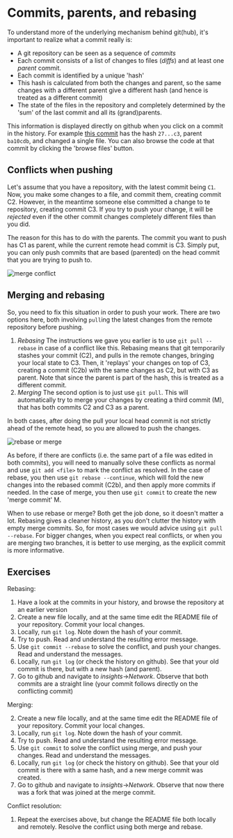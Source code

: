 # Commits, parents, and rebasing

To understand more of the underlying mechanism behind git(hub), it's important to realize what a commit really is:

  + A git repository can be seen as a sequence of *commits*
  + Each commit consists of a list of changes to files (*diffs*) and at least one *parent* commit. 
  + Each commit is identified by a unique 'hash'
  + This hash is calculated from both the changes and parent, so the same changes with a different parent give a different hash (and hence is treated as a different commit)
  + The state of the files in the repository and completely determined by the 'sum' of the last commit and all its (grand)parents. 
 
This information is displayed directly on github when you click on a commit in the history.
For example [this commit](https://github.com/vanatteveldt/testrepo/commit/27b8900a27b8a95fd390a5cbcf2c4835955a11c3) has the hash `27...c3`, parent `ba10cdb`, and changed a single file.
You can also browse the code at that commit by clicking the 'browse files' button.

## Conflicts when pushing

Let's assume that you have a repository, with the latest commit being `C1`. Now, you make some changes to a file, and commit them, creating commit C2. 
However, in the meantime someone else committed a change to te repository, creating commit C3.
If you try to push your change, it will be *rejected* even if the other commit changes completely different files than you did.

The reason for this has to do with the parents. The commit you want to push has C1 as parent, while the current remote head commit is C3. 
Simply put, you can only push commits that are based (parented) on the head commit that you are trying to push to. 

![merge conflict](https://i.imgur.com/2iGX0bw.png)

## Merging and rebasing

So, you need to fix this situation in order to push your work. There are two options here, both involving `pull`ing the latest changes from the remote repository before pushing. 

 1. *Rebasing* The instructions we gave you earlier is to use `git pull --rebase` in case of a conflict like this. Rebasing means that git temporarily stashes your commit (C2), and pulls in the remote changes, bringing your local state to C3. Then, it 'replays' your changes on top of C3, creating a commit (C2b) with the same changes as C2, but with C3 as parent. Note that since the parent is part of the hash, this is treated as a different commit. 
 2. *Merging* The second option is to just use `git pull`. This will automatically try to merge your changes by creating a third commit (M), that has both commits C2 and C3 as a parent. 
 
In both cases, after doing the pull your local head commit is not strictly ahead of the remote head, so you are allowed to push the changes. 

![rebase or merge](https://i.imgur.com/2qOxHV8.png)

As before, if there are conflicts (i.e. the same part of a file was edited in both commits), you will need to manually solve these conflicts as normal and use 
`git add <file>` to mark the conflict as resolved. In the case of rebase, you then use `git rebase --continue`, which will fold the new changes into the rebased commit (C2b),
and then apply more commits if needed. In the case of merge, you then use `git commit` to create the new 'merge commit' M. 

When to use rebase or merge? Both get the job done, so it doesn't matter a lot. Rebasing gives a cleaner history, as you don't clutter the history with empty merge commits.
So, for most cases we would advice using `git pull --rebase`. For bigger changes, when you expect real conflicts, or when you are merging two branches, it is better to use merging, as the explicit commit is more informative.

## Exercises

Rebasing:

1. Have a look at the commits in your history, and browse the repository at an earlier version
2. Create a new file locally, and at the same time edit the README file of your repository. Commit your local changes. 
3. Locally, run `git log`. Note down the hash of your commit.
3. Try to push. Read and understand the resulting error message.
3. Use `git commit --rebase` to solve the conflict, and push your changes. Read and understand the messages.  
3. Locally, run `git log` (or check the history on github). See that your old commit is there, but with a new hash (and parent).
4. Go to github and navigate to *insights*->*Network*. Observe that both commits are a straight line (your commit follows directly on the conflicting commit)


Merging:

2. Create a new file locally, and at the same time edit the README file of your repository. Commit your local changes. 
3. Locally, run `git log`. Note down the hash of your commit.
3. Try to push. Read and understand the resulting error message.
3. Use `git commit` to solve the conflict using merge, and push your changes. Read and understand the messages.  
3. Locally, run `git log` (or check the history on github). See that your old commit is there with a same hash, and a new merge commit was created. 
4. Go to github and navigate to *insights*->*Network*. Observe that now there was a fork that was joined at the merge commit. 

Conflict resolution:

1. Repeat the exercises above, but change the README file both locally and remotely. Resolve the conflict using both merge and rebase. 


